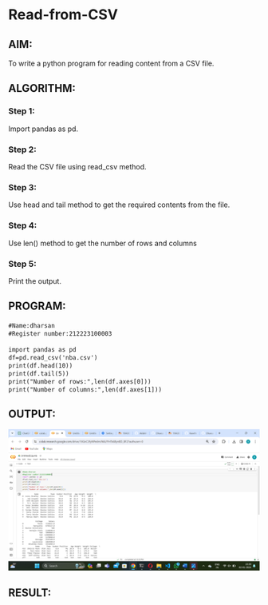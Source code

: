 # Read-from-CSV

## AIM:
To write a python program for reading content from a CSV file.


## ALGORITHM:
### Step 1:
Import pandas as pd.

### Step 2:
Read the CSV file using read_csv method.

### Step 3:
Use head and tail method to get the required contents from the file.

### Step 4:
Use len() method to get the number of rows and columns

### Step 5:
Print the output.


## PROGRAM:
```
#Name:dharsan
#Register number:212223100003

import pandas as pd
df=pd.read_csv('nba.csv')
print(df.head(10))
print(df.tail(5))
print("Number of rows:",len(df.axes[0]))
print("Number of columns:",len(df.axes[1]))

```

## OUTPUT:
![](<Screenshot (99).png>)
## RESULT:

